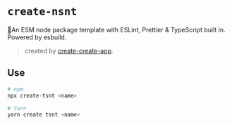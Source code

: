 # `create-nsnt`

🚀An ESM node package template with ESLint, Prettier & TypeScript built in. Powered by esbuild.

> created by [create-create-app](https://github.com/uetchy/create-create-app).

## Use

```bash
# npm
npx create-tsnt <name>

# Yarn
yarn create tsnt <name>
```
